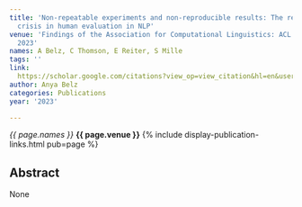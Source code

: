 ```yaml
---
title: 'Non-repeatable experiments and non-reproducible results: The reproducibility
  crisis in human evaluation in NLP'
venue: 'Findings of the Association for Computational Linguistics: ACL 2023, 3676-3687,
  2023'
names: A Belz, C Thomson, E Reiter, S Mille
tags: ''
link: 
  https://scholar.google.com/citations?view_op=view_citation&hl=en&user=trwwiW4AAAAJ&pagesize=100&sortby=pubdate&citation_for_view=trwwiW4AAAAJ:epqYDVWIO7EC
author: Anya Belz
categories: Publications
year: '2023'

---
```


*{{ page.names }}*
**{{ page.venue }}**
{% include display-publication-links.html pub=page %}
## Abstract

None
